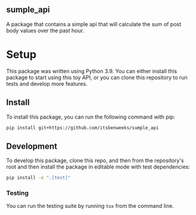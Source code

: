 sumple_api
----------

A package that contains a simple api that will calculate the sum of post body
values over the past hour.

# Setup

This package was written using Python 3.9. You can either install this package to start 
using this toy API, or you can clone this repository to run tests and develop more features. 

## Install

To install this package, you can run the following command with pip: 
```sh
pip install git+https://github.com/itsbenweeks/sumple_api
```

## Development

To develop this package, clone this repo, and then from the repository's root
and then install the package in editable mode with test dependencies:
```sh
pip install -e ".[test]"
```

### Testing

You can run the testing suite by running `tox` from the command line.
